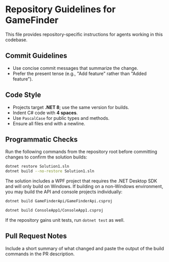 # Repository Guidelines for GameFinder

This file provides repository-specific instructions for agents working in this codebase.

## Commit Guidelines
- Use concise commit messages that summarize the change.
- Prefer the present tense (e.g., "Add feature" rather than "Added feature").

## Code Style
- Projects target **.NET 8**; use the same version for builds.
- Indent C# code with **4 spaces**.
- Use `PascalCase` for public types and methods.
- Ensure all files end with a newline.

## Programmatic Checks
Run the following commands from the repository root before committing changes to confirm the solution builds:

```bash
dotnet restore Solution1.sln
dotnet build --no-restore Solution1.sln
```

The solution includes a WPF project that requires the .NET Desktop SDK and will only build on Windows. If building on a non-Windows environment, you may build the API and console projects individually:

```bash
dotnet build GameFinderApi/GameFinderApi.csproj

dotnet build ConsoleApp1/ConsoleApp1.csproj
```

If the repository gains unit tests, run `dotnet test` as well.

## Pull Request Notes
Include a short summary of what changed and paste the output of the build commands in the PR description.
